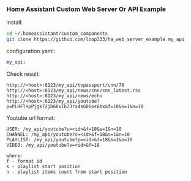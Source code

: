 ### Home Assistant Custom Web Server Or API Example

install:  
```sh
cd ~/.homeassistant/custom_components
git clone https://github.com/loop333/ha_web_server_example my_api
```
configuration.yaml:  
```yaml
my_api:
```
Check result:  
```
http://<host>:8123/my_api/tvpassport/cnn/70
http://<host>:8123/my_api/news/cnn/cnn_latest.rss
http://<host>:8123/my_api/news/echo
http://<host>:8123/my_api/youtube?p=PLHFlHpPjgk72jb60xIb7Jrx4sG06os6bx&f=18&s=1&n=10
```
Youtube url format:  
```
USER: /my_api/youtube?u=<id>&f=18&s=1&n=10
CHANNEL: /my_api/youtube?c=<id>&f=18&s=1&n=10
PLAYLIST: /my_api/youtube?p=<id>&f=18&s=1&n=10
VIDEO: /my_api/youtube?v=<id>&f=18

where:
f - format id
s - playlist start position
n - playlist items count from start position
```
